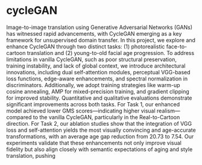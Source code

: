 # cycleGAN

Image-to-image translation using Generative Adversarial Networks (GANs) has
witnessed rapid advancements, with CycleGAN emerging as a key framework for
unsupervised domain transfer. In this project, we explore and enhance CycleGAN through
two distinct tasks: (1) photorealistic face-to-cartoon translation and (2) young-to-old facial
age progression. To address limitations in vanilla CycleGAN, such as poor structural
preservation, training instability, and lack of global context, we introduce architectural
innovations, including dual self-attention modules, perceptual VGG-based loss functions,
edge-aware enhancements, and spectral normalization in discriminators. Additionally, we
adopt training strategies like warm-up cosine annealing, AMP for mixed-precision training,
and gradient clipping for improved stability. Quantitative and qualitative evaluations
demonstrate significant improvements across both tasks. For Task 1, our enhanced model
achieved lower GMS scores—indicating higher visual realism—compared to the vanilla
CycleGAN, particularly in the Real-to-Cartoon direction. For Task 2, our ablation studies
show that the integration of VGG loss and self-attention yields the most visually convincing
and age-accurate transformations, with an average age gap reduction from 20.73 to 7.54.
Our experiments validate that these enhancements not only improve visual fidelity but also
align closely with semantic expectations of aging and style translation, pushing 
